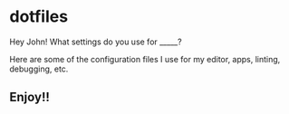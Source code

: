 # dotfiles

Hey John!  What settings do you use for _____?

Here are some of the configuration files I use for my editor, apps, linting, debugging, etc.

## Enjoy!!

